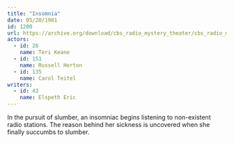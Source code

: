 ```yaml
---
title: "Insomnia"
date: 05/20/1981
id: 1200
url: https://archive.org/download/cbs_radio_mystery_theater/cbs_radio_mystery_theater-1151-1200.zip/cbs_radio_mystery_theater-1151-1200%2Fcbsrmt_1200_insomnia.mp3
actors:  
  - id: 26
    name: Teri Keane  
  - id: 151
    name: Russell Horton  
  - id: 135
    name: Carol Teitel
writers:  
  - id: 43
    name: Elspeth Eric
---
```

In the pursuit of slumber, an insomniac begins listening to non-existent radio stations. The reason behind her sickness is uncovered when she finally succumbs to slumber.
